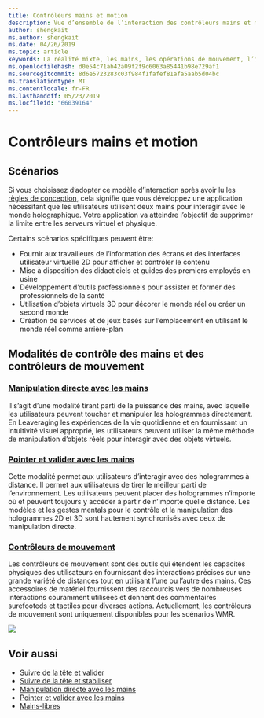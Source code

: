 ```yaml
---
title: Contrôleurs mains et motion
description: Vue d’ensemble de l’interaction des contrôleurs mains et motion
author: shengkait
ms.author: shengkait
ms.date: 04/26/2019
ms.topic: article
keywords: La réalité mixte, les mains, les opérations de mouvement, l’interaction, la conception
ms.openlocfilehash: d0e54c71ab42a09f2f9c6063a85441b98e729af1
ms.sourcegitcommit: 8d6e5723283c03f984f1fafef81afa5aab5d04bc
ms.translationtype: MT
ms.contentlocale: fr-FR
ms.lasthandoff: 05/23/2019
ms.locfileid: "66039164"
---
```

# <a name="hands-and-motion-controllers"></a>Contrôleurs mains et motion
## <a name="scenarios"></a>Scénarios
Si vous choisissez d’adopter ce modèle d’interaction après avoir lu les [règles de conception](interaction-fundamentals.md), cela signifie que vous développez une application nécessitant que les utilisateurs utilisent deux mains pour interagir avec le monde holographique. Votre application va atteindre l’objectif de supprimer la limite entre les serveurs virtuel et physique.

Certains scénarios spécifiques peuvent être:
* Fournir aux travailleurs de l’information des écrans et des interfaces utilisateur virtuelle 2D pour afficher et contrôler le contenu
* Mise à disposition des didacticiels et guides des premiers employés en usine
* Développement d’outils professionnels pour assister et former des professionnels de la santé  
* Utilisation d’objets virtuels 3D pour décorer le monde réel ou créer un second monde 
* Création de services et de jeux basés sur l’emplacement en utilisant le monde réel comme arrière-plan

## <a name="hands-and-motion-controllers-modalities"></a>Modalités de contrôle des mains et des contrôleurs de mouvement
### <a name="direct-manipulation-with-handsdirect-manipulationmd"></a>[Manipulation directe avec les mains](direct-manipulation.md)
Il s’agit d’une modalité tirant parti de la puissance des mains, avec laquelle les utilisateurs peuvent toucher et manipuler les hologrammes directement. En Leaveraging les expériences de la vie quotidienne et en fournissant un intuitivité visuel approprié, les utilisateurs peuvent utiliser la même méthode de manipulation d’objets réels pour interagir avec des objets virtuels.   

### <a name="point-and-commit-with-handspoint-and-commitmd"></a>[Pointer et valider avec les mains](point-and-commit.md)
Cette modalité permet aux utilisateurs d’interagir avec des hologrammes à distance. Il permet aux utilisateurs de tirer le meilleur parti de l’environnement. Les utilisateurs peuvent placer des hologrammes n’importe où et peuvent toujours y accéder à partir de n’importe quelle distance. Les modèles et les gestes mentals pour le contrôle et la manipulation des hologrammes 2D et 3D sont hautement synchronisés avec ceux de manipulation directe.

### <a name="motion-controllersmotion-controllersmd"></a>[Contrôleurs de mouvement](motion-controllers.md)
Les contrôleurs de mouvement sont des outils qui étendent les capacités physiques des utilisateurs en fournissant des interactions précises sur une grande variété de distances tout en utilisant l’une ou l’autre des mains. Ces accessoires de matériel fournissent des raccourcis vers de nombreuses interactions couramment utilisées et donnent des commentaires surefooteds et tactiles pour diverses actions. Actuellement, les contrôleurs de mouvement sont uniquement disponibles pour les scénarios WMR. 

![](images/Hands-and-controllers-720px.jpg)<br>

## <a name="see-also"></a>Voir aussi
* [Suivre de la tête et valider](gaze-and-commit.md)
* [Suivre de la tête et stabiliser](gaze-and-dwell.md)
* [Manipulation directe avec les mains](direct-manipulation.md)
* [Pointer et valider avec les mains](point-and-commit.md)
* [Mains-libres](hands-free.md)
